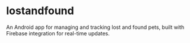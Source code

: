 # lostandfound
An Android app for managing and tracking lost and found pets, built with Firebase integration for real-time updates.
